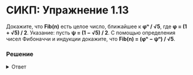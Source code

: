 # СИКП: Упражнение 1.13
Докажите, что **Fib(n)** есть целое число, ближайшее к **φⁿ / √5**, где **φ = (1 + √5) / 2**. Указание: пусть **ψ = (1 − √5) / 2**. С помощью определения чисел Фибоначчи и индукции докажите, что **Fib(n) = (φⁿ − ψⁿ) / √5**.


### Решение

<details> 
<summary>Ответ</summary>

для n=0:
```
Fib(0) = (φ⁰ − ψ⁰) / √5 = (1 - 1) / √5 = 0
```

для n=1:
```
Fib(1) = (φ¹ − ψ¹) / √5 = ((1 + √5) / 2 - (1 − √5) / 2) / √5 = ((2 * √5) / 2) / √5 = √5 / √5 = 1
```

для n=k:
```
Fib(k) = (φᵏ – ψᵏ)/√5
Fib(k+1) = (φφᵏ – ψψᵏ)/√5

Fib(k+2) = Fib(k) + Fib(k+1) = (φᵏ(1+φ) – ψᵏ(1+ψ)) / √5
- (1+φ) = 1 + (1+√5)/2 = (3+√5)/2
- (1+ψ) = 1 + (1-√5)/2 = (3-√5)/2
- φ² = (1+√5)2/4 = (1 + 2√5 + 5)/4 = (3+√5)/2
- ψ² = (1-√5)2/4 = (3-√5)/2
- То есть (1+φ) = φ² и (1+ψ) = ψ²

Fib(k+2) = (φᵏφ² – ψᵏ.ψ²) / √5 = (φᵏ⁺² – ψᵏ⁺²) / √5
```

</details>